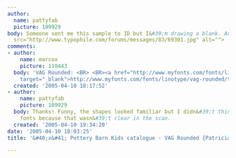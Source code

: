 ```yaml
---
author:
  name: pattyfab
  picture: 109929
body: Someone sent me this sample to ID but I&#39;m drawing a blank. Any ideas? <BR><img
  src="http://www.typophile.com/forums/messages/83/69301.jpg" alt="">
comments:
- author:
    name: marcox
    picture: 110443
  body: 'VAG Rounded: <BR> <BR><a href="http://www.myfonts.com/fonts/linotype/vag-rounded/thin/testdrive.html?s=NEW+FOR+SUMMER&amp;p=48"
    target="_blank">http://www.myfonts.com/fonts/linotype/vag-rounded/thin/testdrive.html?s=NEW&#43;FOR&#43;SUMMER&amp;p=48</a>'
  created: '2005-04-10 18:17:52'
- author:
    name: pattyfab
    picture: 109929
  body: Thanks! Funny, the shapes looked familiar but I didn&#39;t think of rounded
    fonts because that wasn&#39;t clear in the scan.
  created: '2005-04-10 19:34:20'
date: '2005-04-10 18:03:25'
title: '&#40;x&#41; Pottery Barn Kids catalogue - VAG Rounded {Patricia}'

---
```

